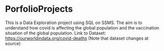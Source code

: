 # PorfolioProjects
This is a Data Exploration project using SQL on SSMS. 
The aim is to understand how covid is affecting the global population and the vaccination situation of the global population.
Link to Dataset: https://ourworldindata.org/covid-deaths (Note that dataset changes at source)

